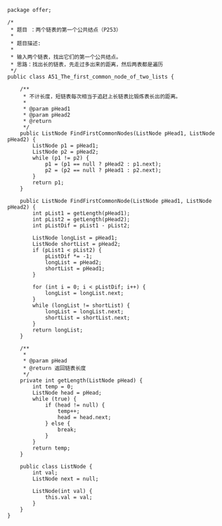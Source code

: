 	package offer;
	
	/*
	 * 题目 ：两个链表的第一个公共结点（P253）
	 * 
	 * 题目描述:
	 * 
	 * 输入两个链表，找出它们的第一个公共结点。
	 * 思路：找出长的链表，先走过多出来的距离，然后两表都是遍历
	 */
	public class A51_The_first_common_node_of_two_lists {
	
		/**
		 * 不计长度，短链表每次相当于追赶上长链表比锻炼表长出的距离。
		 * 
		 * @param pHead1
		 * @param pHead2
		 * @return
		 */
		public ListNode FindFirstCommonNodes(ListNode pHead1, ListNode pHead2) {
			ListNode p1 = pHead1;
			ListNode p2 = pHead2;
			while (p1 != p2) {
				p1 = (p1 == null ? pHead2 : p1.next);
				p2 = (p2 == null ? pHead1 : p2.next);
			}
			return p1;
		}
	
		public ListNode FindFirstCommonNode(ListNode pHead1, ListNode pHead2) {
			int pList1 = getLength(pHead1);
			int pList2 = getLength(pHead2);
			int pListDif = pList1 - pList2;
	
			ListNode longList = pHead1;
			ListNode shortList = pHead2;
			if (pList1 < pList2) {
				pListDif *= -1;
				longList = pHead2;
				shortList = pHead1;
			}
	
			for (int i = 0; i < pListDif; i++) {
				longList = longList.next;
			}
			while (longList != shortList) {
				longList = longList.next;
				shortList = shortList.next;
			}
			return longList;
		}
	
		/**
		 * 
		 * @param pHead
		 * @return 返回链表长度
		 */
		private int getLength(ListNode pHead) {
			int temp = 0;
			ListNode head = pHead;
			while (true) {
				if (head != null) {
					temp++;
					head = head.next;
				} else {
					break;
				}
			}
			return temp;
		}
	
		public class ListNode {
			int val;
			ListNode next = null;
	
			ListNode(int val) {
				this.val = val;
			}
		}
	}
